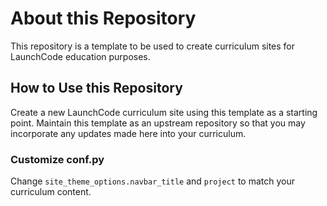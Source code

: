 # About this Repository

This repository is a template to be used to create curriculum sites for LaunchCode education purposes.

## How to Use this Repository

Create a new LaunchCode curriculum site using this template as a starting point. 
Maintain this template as an upstream repository so that you may incorporate any updates made here into your 
curriculum. 

### Customize conf.py

Change ``site_theme_options.navbar_title`` and ``project`` to match your curriculum content.

